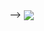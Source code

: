 
-->
<a href="https://github.com/anuraghazra/github-readme-stats">
  <img align="center" src="https://github-readme-stats.vercel.app/api/?username=xiaobaiweinuli&repo=github-readme-stats" />
</a>
